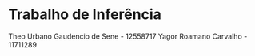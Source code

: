 # Trabalho de Inferência
Theo Urbano Gaudencio de Sene - 12558717
Yagor Roamano Carvalho - 11711289
